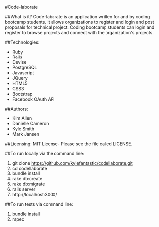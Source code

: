 
#Code-laborate

##What is it?
Code-laborate is an application written for and by coding bootcamp students.  It allows organizations to register and login and post proposals for technical project.  Coding bootcamp students can login and register to browse projects and connect with the organization's projects.

##Technologies:
* Ruby
* Rails
* Devise
* PostgreSQL
* Javascript
* JQuery
* HTML5
* CSS3
* Bootstrap
* Facebook OAuth API

##Authors:
* Kim Allen
* Danielle Cameron
* Kyle Smith
* Mark Jansen

##Licensing:
MIT License- Please see the file called LICENSE.

##To run locally via the command line:

1. git clone https://github.com/kylefantastic/codellaborate.git
2. cd codellaborate
3. bundle install
4. rake db:create
5. rake db:migrate
6. rails server
7. http://localhost:3000/

##To run tests via command line:
1. bundle install
2. rspec




